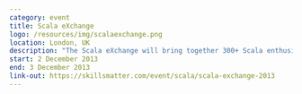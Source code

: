 ```yaml
---
category: event
title: Scala eXchange
logo: /resources/img/scalaexchange.png
location: London, UK
description: "The Scala eXchange will bring together 300+ Scala enthusiasts, software developers, and leading experts."
start: 2 December 2013
end: 3 December 2013
link-out: https://skillsmatter.com/event/scala/scala-exchange-2013
---
```

